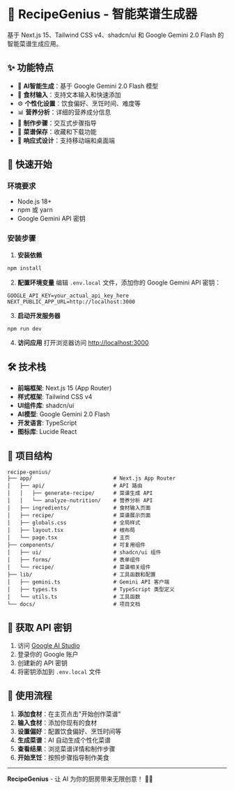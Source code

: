 # 🍳 RecipeGenius - 智能菜谱生成器

基于 Next.js 15、Tailwind CSS v4、shadcn/ui 和 Google Gemini 2.0 Flash 的智能菜谱生成应用。

## ✨ 功能特点

- 🤖 **AI智能生成**：基于 Google Gemini 2.0 Flash 模型
- 🥕 **食材输入**：支持文本输入和快速添加
- ⚙️ **个性化设置**：饮食偏好、烹饪时间、难度等
- 📊 **营养分析**：详细的营养成分信息
- 📝 **制作步骤**：交互式步骤指导
- 💾 **菜谱保存**：收藏和下载功能
- 📱 **响应式设计**：支持移动端和桌面端

## 🚀 快速开始

### 环境要求

- Node.js 18+
- npm 或 yarn
- Google Gemini API 密钥

### 安装步骤

1. **安装依赖**
```bash
npm install
```

2. **配置环境变量**
编辑 `.env.local` 文件，添加你的 Google Gemini API 密钥：
```env
GOOGLE_API_KEY=your_actual_api_key_here
NEXT_PUBLIC_APP_URL=http://localhost:3000
```

3. **启动开发服务器**
```bash
npm run dev
```

4. **访问应用**
打开浏览器访问 [http://localhost:3000](http://localhost:3000)

## 🛠️ 技术栈

- **前端框架**: Next.js 15 (App Router)
- **样式框架**: Tailwind CSS v4
- **UI组件库**: shadcn/ui
- **AI模型**: Google Gemini 2.0 Flash
- **开发语言**: TypeScript
- **图标库**: Lucide React

## 📁 项目结构

```
recipe-genius/
├── app/                          # Next.js App Router
│   ├── api/                      # API 路由
│   │   ├── generate-recipe/      # 菜谱生成 API
│   │   └── analyze-nutrition/    # 营养分析 API
│   ├── ingredients/              # 食材输入页面
│   ├── recipe/                   # 菜谱展示页面
│   ├── globals.css               # 全局样式
│   ├── layout.tsx                # 根布局
│   └── page.tsx                  # 主页
├── components/                   # 可复用组件
│   ├── ui/                       # shadcn/ui 组件
│   ├── forms/                    # 表单组件
│   └── recipe/                   # 菜谱相关组件
├── lib/                          # 工具函数和配置
│   ├── gemini.ts                 # Gemini API 客户端
│   ├── types.ts                  # TypeScript 类型定义
│   └── utils.ts                  # 工具函数
└── docs/                         # 项目文档
```

## 🔑 获取 API 密钥

1. 访问 [Google AI Studio](https://aistudio.google.com/)
2. 登录你的 Google 账户
3. 创建新的 API 密钥
4. 将密钥添加到 `.env.local` 文件

## 🎯 使用流程

1. **添加食材**：在主页点击"开始创作菜谱"
2. **输入食材**：添加你现有的食材
3. **设置偏好**：配置饮食偏好、烹饪时间等
4. **生成菜谱**：AI 自动生成个性化菜谱
5. **查看结果**：浏览菜谱详情和制作步骤
6. **开始烹饪**：按照步骤指导制作美食

---

**RecipeGenius** - 让 AI 为你的厨房带来无限创意！ 🍳✨
